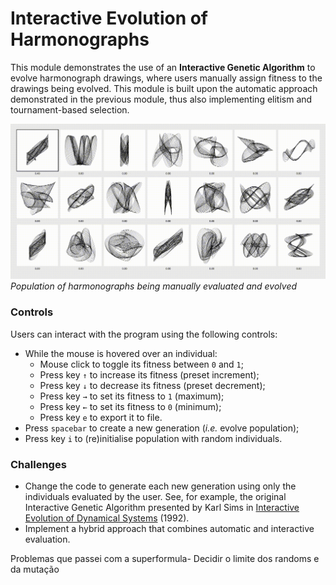 # Interactive Evolution of Harmonographs

This module demonstrates the use of an **Interactive Genetic Algorithm** to evolve harmonograph drawings, where users manually assign fitness to the drawings being evolved. This module is built upon the automatic approach demonstrated in the previous module, thus also implementing elitism and tournament-based selection.

![](../images/interactive-evolution.gif)
*Population of harmonographs being manually evaluated and evolved*


### Controls

Users can interact with the program using the following controls:

- While the mouse is hovered over an individual:
	- Mouse click to toggle its fitness between `0` and `1`;
	- Press key `↑` to increase its fitness (preset increment);
	- Press key `↓` to decrease its fitness (preset decrement);
	- Press key `→` to set its fitness to `1` (maximum);
	- Press key `←` to set its fitness to `0` (minimum);
	- Press key `e` to export it to file.
- Press `spacebar` to create a new generation (*i.e.* evolve population);
- Press key `i` to (re)initialise population with random individuals.


### Challenges

- Change the code to generate each new generation using only the individuals evaluated by the user. See, for example, the original Interactive Genetic Algorithm presented by Karl Sims in [Interactive Evolution of Dynamical Systems](https://www.karlsims.com/papers/DynamicalSystemsECAL92.pdf) (1992).
- Implement a hybrid approach that combines automatic and interactive evaluation.

Problemas que passei com a superformula- Decidir o limite dos randoms e da mutação